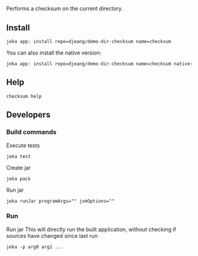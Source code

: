 #

Performs a checksum on the current directory.

## Install

```shell
jeka app: install repo=djeang/demo-dir-checksum name=checksum
```

You can also install the native version:
```shell
jeka app: install repo=djeang/demo-dir-checksum name=checksum native:
```

## Help
```shell
checksum help
```

## Developers

### Build commands

Execute tests
```shell
jeka test
```

Create jar 
```shell
jeka pack
```

Run jar
```shell
jeka runJar programArgs="" jvmOptions=""
```

### Run

Run jar 
This will directly run the built application, without checking if sources have changed since last run
```
jeka -p arg0 arg1 ...
```



